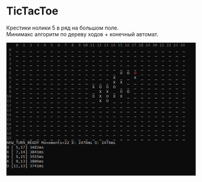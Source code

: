 # TicTacToe
Крестики нолики 5 в ряд на большом поле.<br>
Минимакс алгоритм по дереву ходов + конечный автомат.


![Image alt](https://github.com/aquaforge/TicTacToe/blob/master/TicTacToe.png)
